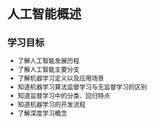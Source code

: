 # 人工智能概述

## 学习目标

- 了解人工智能发展历程
- 了解人工智能主要分支
- 了解机器学习定义以及应用场景
- 知道机器学习算法监督学习与无监督学习的区别
- 知道监督学习中的分类、回归特点
- 知道机器学习的开发流程
- 了解深度学习概念



